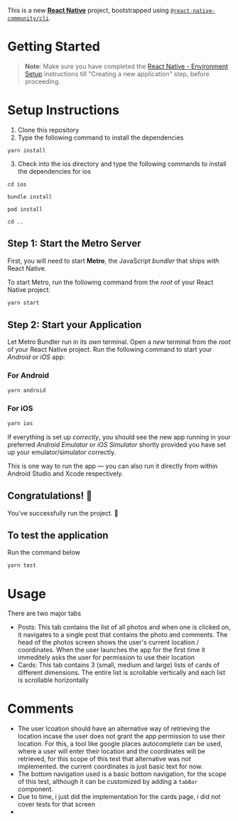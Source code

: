 This is a new [**React Native**](https://reactnative.dev) project, bootstrapped using [`@react-native-community/cli`](https://github.com/react-native-community/cli).

# Getting Started

> **Note**: Make sure you have completed the [React Native - Environment Setup](https://reactnative.dev/docs/environment-setup) instructions till "Creating a new application" step, before proceeding.

# Setup Instructions

1. Clone this repository
2. Type the following command to install the dependencies

```
yarn install

```

3. Check into the ios directory and type the following commands to install the dependencies for ios

```
cd ios

bundle install

pod install

cd ..

```

## Step 1: Start the Metro Server

First, you will need to start **Metro**, the JavaScript _bundler_ that ships _with_ React Native.

To start Metro, run the following command from the _root_ of your React Native project:

```bash
yarn start
```

## Step 2: Start your Application

Let Metro Bundler run in its _own_ terminal. Open a _new_ terminal from the _root_ of your React Native project. Run the following command to start your _Android_ or _iOS_ app:

### For Android

```bash
yarn android
```

### For iOS

```bash
yarn ios
```

If everything is set up _correctly_, you should see the new app running in your preferred _Android Emulator_ or _iOS Simulator_ shortly provided you have set up your emulator/simulator correctly.

This is one way to run the app — you can also run it directly from within Android Studio and Xcode respectively.

## Congratulations! :tada:

You've successfully run the project. :partying_face:

## To test the application

Run the command below

```
yarn test

```

# Usage

There are two major tabs

- Posts: This tab contains the list of all photos and when one is clicked on, it navigates to a single post that contains the photo and comments. The head of the photos screen shows the user's current location / coordinates. When the user launches the app for the first time it immeditely asks the user for permission to use their location
- Cards: This tab contains 3 (small, medium and large) lists of cards of different dimensions. The entire list is scrollable vertically and each list is scrollable horizontally

# Comments

- The user lcoation should have an alternative way of retrieving the location incase the user does not grant the app permission to use their location. For this, a tool like google places autocomplete can be used, where a user will enter their location and the coordinates will be retrieved, for this scope of this test that alternative was not implemented. the current coordinates is just basic text for now.
- The bottom navigation used is a basic bottom navigation, for the scope of this test, although it can be customized by adding a `tabBar` component.
- Due to time, i just did the implementation for the cards page, i did not cover tests for that screen
-
